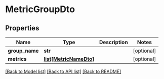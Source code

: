 # MetricGroupDto

## Properties
Name | Type | Description | Notes
------------ | ------------- | ------------- | -------------
**group_name** | **str** |  | [optional] 
**metrics** | [**list[MetricNameDto]**](MetricNameDto.md) |  | [optional] 

[[Back to Model list]](../README.md#documentation-for-models) [[Back to API list]](../README.md#documentation-for-api-endpoints) [[Back to README]](../README.md)

